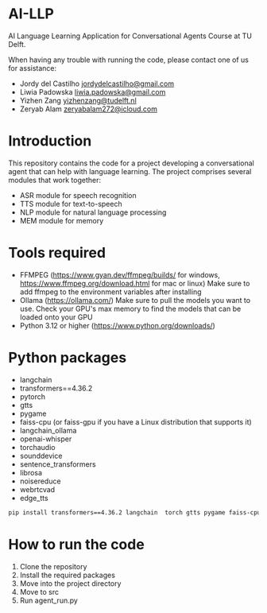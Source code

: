 # AI-LLP
AI Language Learning Application for Conversational Agents Course at TU Delft. 

When having any trouble with running the code, please contact one of us for assistance:
- Jordy del Castilho jordydelcastilho@gmail.com
- Liwia Padowska liwia.padowska@gmail.com
- Yizhen Zang yizhenzang@tudelft.nl
- Zeryab Alam zeryabalam272@icloud.com


# Introduction

This repository contains the code for a project developing a conversational agent that can help with language learning. 
The project comprises several modules that work together:

- ASR module for speech recognition
- TTS module for text-to-speech
- NLP module for natural language processing
- MEM module for memory


# Tools required

- FFMPEG  (https://www.gyan.dev/ffmpeg/builds/ for windows, https://www.ffmpeg.org/download.html for mac or linux)
    Make sure to add ffmpeg to the environment variables after installing
- Ollama (https://ollama.com/) 
    Make sure to pull the models you want to use. Check your GPU's max memory to find the models that can be loaded onto your GPU
- Python 3.12 or higher (https://www.python.org/downloads/)


# Python packages

- langchain
- transformers==4.36.2
- pytorch
- gtts
- pygame
- faiss-cpu (or faiss-gpu if you have a Linux distribution that supports it)
- langchain_ollama
- openai-whisper
- torchaudio
- sounddevice
- sentence_transformers
- librosa
- noisereduce
- webrtcvad
- edge_tts

```bash
pip install transformers==4.36.2 langchain  torch gtts pygame faiss-cpu langchain_ollama openai-whisper torchaudio sounddevice sentence_transformers librosa noisereduce webrtcvad edge-tts
```


# How to run the code

1. Clone the repository
2. Install the required packages
3. Move into the project directory
4. Move to src
5. Run agent_run.py

